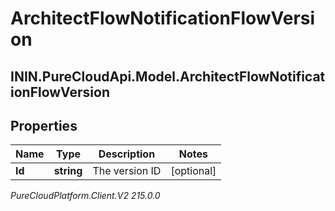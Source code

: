 # ArchitectFlowNotificationFlowVersion

## ININ.PureCloudApi.Model.ArchitectFlowNotificationFlowVersion

## Properties

|Name | Type | Description | Notes|
|------------ | ------------- | ------------- | -------------|
| **Id** | **string** | The version ID | [optional] |



_PureCloudPlatform.Client.V2 215.0.0_
